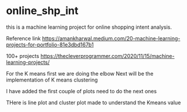# online_shp_int
this is a machine learning project for online shopping intent analysis. 

Reference link https://amankharwal.medium.com/20-machine-learning-projects-for-portfolio-81e3dbd167b1

100+ projects https://thecleverprogrammer.com/2020/11/15/machine-learning-projects/


For the K means first we are doing the elbow 
Next will be the implementation of K means clustering

I have added the first couple of plots 
need to do the next ones

THere is line plot and cluster plot made to understand the Kmeans value
